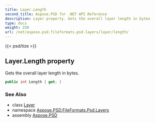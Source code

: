 ```yaml
---
title: Layer.Length
second_title: Aspose.PSD for .NET API Reference
description: Layer property. Gets the overall layer length in bytes
type: docs
weight: 250
url: /net/aspose.psd.fileformats.psd.layers/layer/length/
---
```

{{< psd/tize >}}
## Layer.Length property

Gets the overall layer length in bytes.

```csharp
public int Length { get; }
```

### See Also

* class [Layer](../)
* namespace [Aspose.PSD.FileFormats.Psd.Layers](../../../aspose.psd.fileformats.psd.layers/)
* assembly [Aspose.PSD](../../../)



